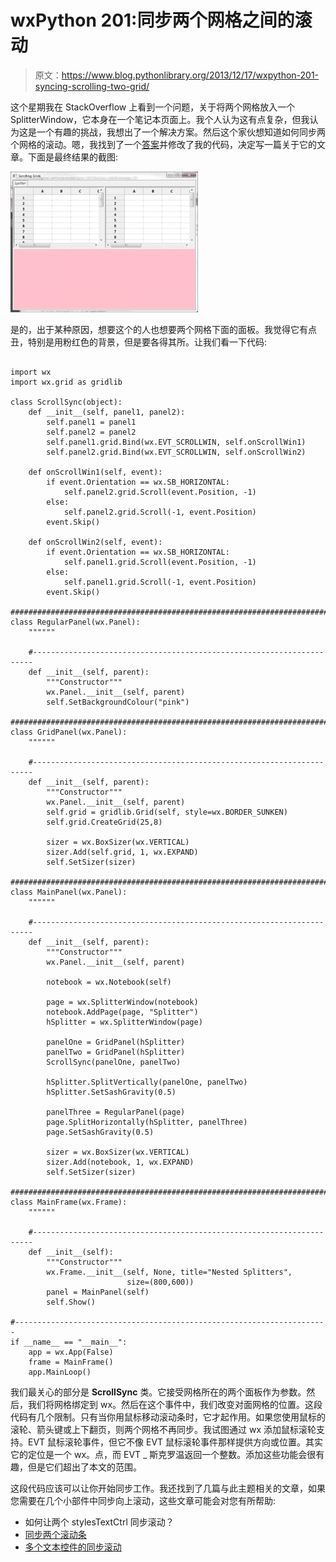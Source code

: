 # wxPython 201:同步两个网格之间的滚动

> 原文：<https://www.blog.pythonlibrary.org/2013/12/17/wxpython-201-syncing-scrolling-two-grid/>

这个星期我在 StackOverflow 上看到一个问题，关于将两个网格放入一个 SplitterWindow，它本身在一个笔记本页面上。我个人认为这有点复杂，但我认为这是一个有趣的挑战，我想出了一个解决方案。然后这个家伙想知道如何同步两个网格的滚动。嗯，我找到了一个[答案](http://stackoverflow.com/q/15870426/393194)并修改了我的代码，决定写一篇关于它的文章。下面是最终结果的截图:

[![wxScrollGrid](img/5c84cbc11af81a94074c5ec37bd8f75c.png)](https://www.blog.pythonlibrary.org/wp-content/uploads/2013/12/wxScrollGrid.png)

是的，出于某种原因，想要这个的人也想要两个网格下面的面板。我觉得它有点丑，特别是用粉红色的背景，但是要各得其所。让我们看一下代码:

```

import wx
import wx.grid as gridlib

class ScrollSync(object):
    def __init__(self, panel1, panel2):
        self.panel1 = panel1
        self.panel2 = panel2
        self.panel1.grid.Bind(wx.EVT_SCROLLWIN, self.onScrollWin1)
        self.panel2.grid.Bind(wx.EVT_SCROLLWIN, self.onScrollWin2)

    def onScrollWin1(self, event):
        if event.Orientation == wx.SB_HORIZONTAL:
            self.panel2.grid.Scroll(event.Position, -1)
        else:
            self.panel2.grid.Scroll(-1, event.Position)
        event.Skip()

    def onScrollWin2(self, event):
        if event.Orientation == wx.SB_HORIZONTAL:
            self.panel1.grid.Scroll(event.Position, -1)
        else:
            self.panel1.grid.Scroll(-1, event.Position)
        event.Skip()

########################################################################
class RegularPanel(wx.Panel):
    """"""

    #----------------------------------------------------------------------
    def __init__(self, parent):
        """Constructor"""
        wx.Panel.__init__(self, parent)
        self.SetBackgroundColour("pink")

########################################################################
class GridPanel(wx.Panel):
    """"""

    #----------------------------------------------------------------------
    def __init__(self, parent):
        """Constructor"""
        wx.Panel.__init__(self, parent)
        self.grid = gridlib.Grid(self, style=wx.BORDER_SUNKEN)
        self.grid.CreateGrid(25,8)

        sizer = wx.BoxSizer(wx.VERTICAL)
        sizer.Add(self.grid, 1, wx.EXPAND)
        self.SetSizer(sizer)

########################################################################
class MainPanel(wx.Panel):
    """"""

    #----------------------------------------------------------------------
    def __init__(self, parent):
        """Constructor"""
        wx.Panel.__init__(self, parent)

        notebook = wx.Notebook(self)

        page = wx.SplitterWindow(notebook)
        notebook.AddPage(page, "Splitter")
        hSplitter = wx.SplitterWindow(page)

        panelOne = GridPanel(hSplitter)
        panelTwo = GridPanel(hSplitter)
        ScrollSync(panelOne, panelTwo)

        hSplitter.SplitVertically(panelOne, panelTwo)
        hSplitter.SetSashGravity(0.5)

        panelThree = RegularPanel(page)
        page.SplitHorizontally(hSplitter, panelThree)
        page.SetSashGravity(0.5)

        sizer = wx.BoxSizer(wx.VERTICAL)
        sizer.Add(notebook, 1, wx.EXPAND)
        self.SetSizer(sizer)

########################################################################
class MainFrame(wx.Frame):
    """"""

    #----------------------------------------------------------------------
    def __init__(self):
        """Constructor"""
        wx.Frame.__init__(self, None, title="Nested Splitters",
                          size=(800,600))
        panel = MainPanel(self)
        self.Show()

#----------------------------------------------------------------------
if __name__ == "__main__":
    app = wx.App(False)
    frame = MainFrame()
    app.MainLoop()

```

我们最关心的部分是 **ScrollSync** 类。它接受网格所在的两个面板作为参数。然后，我们将网格绑定到 wx。然后在这个事件中，我们改变对面网格的位置。这段代码有几个限制。只有当你用鼠标移动滚动条时，它才起作用。如果您使用鼠标的滚轮、箭头键或上下翻页，则两个网格不再同步。我试图通过 wx 添加鼠标滚轮支持。EVT 鼠标滚轮事件，但它不像 EVT 鼠标滚轮事件那样提供方向或位置。其实它的定位是一个 wx。点，而 EVT _ 斯克罗温返回一个整数。添加这些功能会很有趣，但是它们超出了本文的范围。

这段代码应该可以让你开始同步工作。我还找到了几篇与此主题相关的文章，如果您需要在几个小部件中同步向上滚动，这些文章可能会对您有所帮助:

*   如何让两个 stylesTextCtrl 同步滚动？
*   [同步两个滚动条](http://markmail.org/message/phoebdgolelbz6xe)
*   [多个文本控件的同步滚动](http://wxpython-users.1045709.n5.nabble.com/Synchronized-scrolling-of-multiple-Textctrl-widgets-td2361680.html)